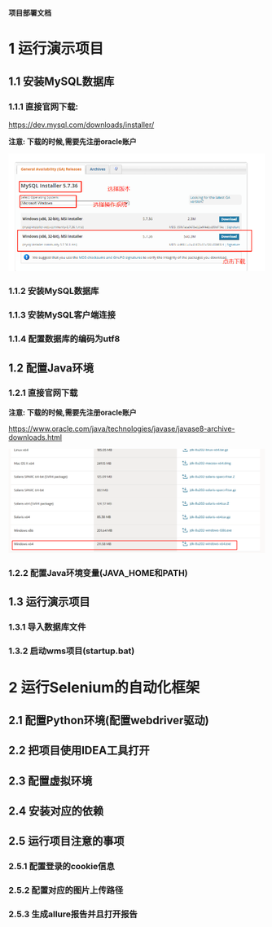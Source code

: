 **项目部署文档**

# 1 运行演示项目

## 1.1 安装MySQL数据库

### 1.1.1 直接官网下载:

https://dev.mysql.com/downloads/installer/

**注意: 下载的时候,需要先注册oracle账户**

![image-20211222192107369](img/image-20211222192107369.png)

### 1.1.2 安装MySQL数据库

### 1.1.3 安装MySQL客户端连接

### 1.1.4 配置数据库的编码为utf8

## 1.2 配置Java环境

### 1.2.1 直接官网下载

**注意: 下载的时候,需要先注册oracle账户**

https://www.oracle.com/java/technologies/javase/javase8-archive-downloads.html

![image-20211222192545015](img/image-20211222192545015.png)

### 1.2.2 配置Java环境变量(JAVA_HOME和PATH)

## 1.3 运行演示项目

### 1.3.1 导入数据库文件

### 1.3.2 启动wms项目(startup.bat)

# 2 运行Selenium的自动化框架

## 2.1 配置Python环境(配置webdriver驱动)

## 2.2 把项目使用IDEA工具打开

## 2.3 配置虚拟环境

## 2.4 安装对应的依赖

## 2.5 运行项目注意的事项

### 2.5.1 配置登录的cookie信息

### 2.5.2 配置对应的图片上传路径

### 2.5.3 生成allure报告并且打开报告

